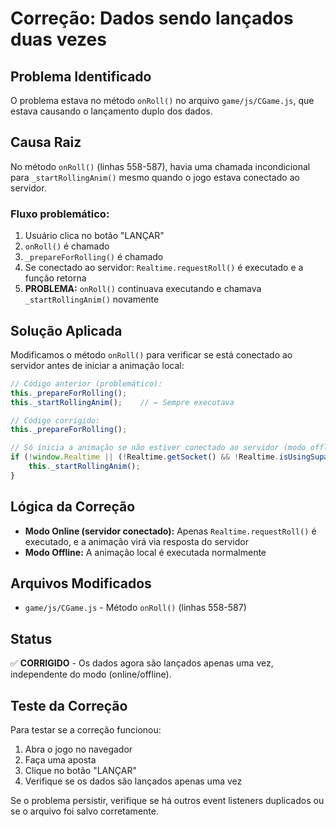 # Correção: Dados sendo lançados duas vezes

## Problema Identificado
O problema estava no método `onRoll()` no arquivo `game/js/CGame.js`, que estava causando o lançamento duplo dos dados.

## Causa Raiz
No método `onRoll()` (linhas 558-587), havia uma chamada incondicional para `_startRollingAnim()` mesmo quando o jogo estava conectado ao servidor.

### Fluxo problemático:
1. Usuário clica no botão "LANÇAR"
2. `onRoll()` é chamado
3. `_prepareForRolling()` é chamado
4. Se conectado ao servidor: `Realtime.requestRoll()` é executado e a função retorna
5. **PROBLEMA:** `onRoll()` continuava executando e chamava `_startRollingAnim()` novamente

## Solução Aplicada
Modificamos o método `onRoll()` para verificar se está conectado ao servidor antes de iniciar a animação local:

```javascript
// Código anterior (problemático):
this._prepareForRolling();
this._startRollingAnim();    // ← Sempre executava

// Código corrigido:
this._prepareForRolling();

// Só inicia a animação se não estiver conectado ao servidor (modo offline)
if (!window.Realtime || (!Realtime.getSocket() && !Realtime.isUsingSupabase())){
    this._startRollingAnim();    
}
```

## Lógica da Correção
- **Modo Online (servidor conectado):** Apenas `Realtime.requestRoll()` é executado, e a animação virá via resposta do servidor
- **Modo Offline:** A animação local é executada normalmente

## Arquivos Modificados
- `game/js/CGame.js` - Método `onRoll()` (linhas 558-587)

## Status
✅ **CORRIGIDO** - Os dados agora são lançados apenas uma vez, independente do modo (online/offline).

## Teste da Correção
Para testar se a correção funcionou:
1. Abra o jogo no navegador
2. Faça uma aposta
3. Clique no botão "LANÇAR"
4. Verifique se os dados são lançados apenas uma vez

Se o problema persistir, verifique se há outros event listeners duplicados ou se o arquivo foi salvo corretamente.